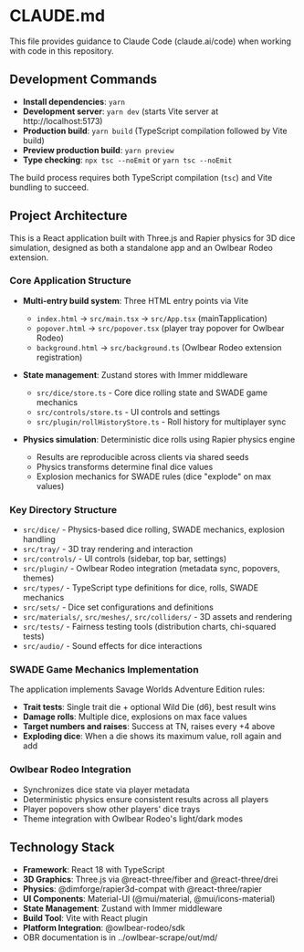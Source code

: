 # CLAUDE.md

This file provides guidance to Claude Code (claude.ai/code) when working with code in this repository.

## Development Commands

- **Install dependencies**: `yarn`
- **Development server**: `yarn dev` (starts Vite server at http://localhost:5173)
- **Production build**: `yarn build` (TypeScript compilation followed by Vite build)
- **Preview production build**: `yarn preview`
- **Type checking**: `npx tsc --noEmit` or `yarn tsc --noEmit`

The build process requires both TypeScript compilation (`tsc`) and Vite bundling to succeed.

## Project Architecture

This is a React application built with Three.js and Rapier physics for 3D dice simulation, designed as both a standalone app and an Owlbear Rodeo extension.

### Core Application Structure

- **Multi-entry build system**: Three HTML entry points via Vite
  - `index.html` → `src/main.tsx` → `src/App.tsx` (mainTapplication)
  - `popover.html` → `src/popover.tsx` (player tray popover for Owlbear Rodeo)  
  - `background.html` → `src/background.ts` (Owlbear Rodeo extension registration)

- **State management**: Zustand stores with Immer middleware
  - `src/dice/store.ts` - Core dice rolling state and SWADE game mechanics
  - `src/controls/store.ts` - UI controls and settings
  - `src/plugin/rollHistoryStore.ts` - Roll history for multiplayer sync

- **Physics simulation**: Deterministic dice rolls using Rapier physics engine
  - Results are reproducible across clients via shared seeds
  - Physics transforms determine final dice values
  - Explosion mechanics for SWADE rules (dice "explode" on max values)

### Key Directory Structure

- `src/dice/` - Physics-based dice rolling, SWADE mechanics, explosion handling
- `src/tray/` - 3D tray rendering and interaction
- `src/controls/` - UI controls (sidebar, top bar, settings)
- `src/plugin/` - Owlbear Rodeo integration (metadata sync, popovers, themes)
- `src/types/` - TypeScript type definitions for dice, rolls, SWADE mechanics
- `src/sets/` - Dice set configurations and definitions
- `src/materials/`, `src/meshes/`, `src/colliders/` - 3D assets and rendering
- `src/tests/` - Fairness testing tools (distribution charts, chi-squared tests)
- `src/audio/` - Sound effects for dice interactions

### SWADE Game Mechanics Implementation

The application implements Savage Worlds Adventure Edition rules:
- **Trait tests**: Single trait die + optional Wild Die (d6), best result wins
- **Damage rolls**: Multiple dice, explosions on max face values
- **Target numbers and raises**: Success at TN, raises every +4 above
- **Exploding dice**: When a die shows its maximum value, roll again and add

### Owlbear Rodeo Integration

- Synchronizes dice state via player metadata
- Deterministic physics ensure consistent results across all players
- Player popovers show other players' dice trays
- Theme integration with Owlbear Rodeo's light/dark modes

## Technology Stack

- **Framework**: React 18 with TypeScript
- **3D Graphics**: Three.js via @react-three/fiber and @react-three/drei  
- **Physics**: @dimforge/rapier3d-compat with @react-three/rapier
- **UI Components**: Material-UI (@mui/material, @mui/icons-material)
- **State Management**: Zustand with Immer middleware
- **Build Tool**: Vite with React plugin
- **Platform Integration**: @owlbear-rodeo/sdk
- OBR documentation is in ../owlbear-scrape/out/md/